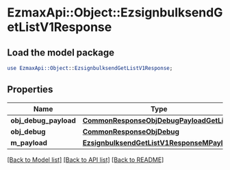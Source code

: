 # EzmaxApi::Object::EzsignbulksendGetListV1Response

## Load the model package
```perl
use EzmaxApi::Object::EzsignbulksendGetListV1Response;
```

## Properties
Name | Type | Description | Notes
------------ | ------------- | ------------- | -------------
**obj_debug_payload** | [**CommonResponseObjDebugPayloadGetList**](CommonResponseObjDebugPayloadGetList.md) |  | 
**obj_debug** | [**CommonResponseObjDebug**](CommonResponseObjDebug.md) |  | [optional] 
**m_payload** | [**EzsignbulksendGetListV1ResponseMPayload**](EzsignbulksendGetListV1ResponseMPayload.md) |  | 

[[Back to Model list]](../README.md#documentation-for-models) [[Back to API list]](../README.md#documentation-for-api-endpoints) [[Back to README]](../README.md)


